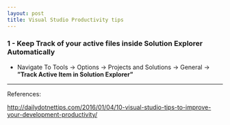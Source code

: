 ```yaml
---
layout: post
title: Visual Studio Productivity tips
---
```


### 1 - Keep Track of your active files inside Solution Explorer Automatically

- Navigate To Tools -> Options -> Projects and Solutions -> General -> **”Track Active Item in Solution Explorer”**



---
References:

http://dailydotnettips.com/2016/01/04/10-visual-studio-tips-to-improve-your-development-productivity/
